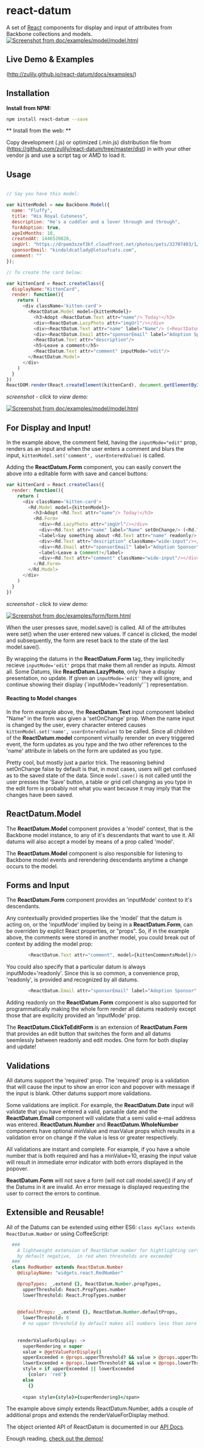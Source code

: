 react-datum
============

A set of [React](https://facebook.github.io/react/) components for display and input of attributes from Backbone collections and models.
[<img alt="Screenshot from doc/examples/model/model.html" src="https://travis-ci.org/zulily/react-datum.svg?branch=master"
/>](https://travis-ci.org/zulily/react-datum)

## Live Demo & Examples
(http://zulily.github.io/react-datum/docs/examples/)

## Installation

**Install from NPM:**
```bash
npm install react-datum --save
```

** Install from the web: **

Copy development (.js) or optimized (.min.js) distribution file from (https://github.com/zulily/react-datum/tree/master/dist) in with your other vendor js and use a script tag or AMD to load it.  

## Usage
```javascript

// Say you have this model:

var kittenModel = new Backbone.Model({
  name: "Fluffy",
  title: "His Royal Cuteness",
  description: "He's a cuddler and a lover through and through",
  forAdoption: true,
  ageInMonths: 10,
  createdAt: 1446520828,
  imgUrl: "https://drpem3xzef3kf.cloudfront.net/photos/pets/32707403/1/?bust=1436666804&width=200&no_scale_up=1",
  sponsorEmail: "kindoldcatlady@lotsofcats.com",
  comment: ""
});

// To create the card below:

var kittenCard = React.createClass({
  displayName:"KittenCard",
  render: function(){
    return (
      <div className='kitten-card'>
        <ReactDatum.Model model={kittenModel}>
          <h3>Adopt <ReactDatum.Text attr="name"/> Today!</h3>
          <div><ReactDatum.LazyPhoto attr="imgUrl"/></div>
          <div><ReactDatum.Text attr="name" label="Name"/> (<ReactDatum.Text attr="title"/>)</div>
          <div><ReactDatum.Email attr="sponsorEmail" label="Adoption Sponsor" displayLink/></div>
          <ReactDatum.Text attr="description"/>
          <h5>Leave a comment</h5>
          <ReactDatum.Text attr="comment" inputMode="edit"/>
        </ReactDatum.Model>
      </div>
    )
  }
})
ReactDOM.render(React.createElement(kittenCard), document.getElementById('demo'))

```
*screenshot - click to view demo:*

[<img alt="Screenshot from doc/examples/model/model.html" src="http://zulily.github.io/react-datum/img/docs/react-datum_model-example.png"
/>](http://zulily.github.io/react-datum/docs/examples/#model)


## For Display and Input!

In the example above, the comment field, having the `inputMode="edit"` prop, renders as an input and when the user enters a comment and blurs the input,  `kittenModel.set('comment', userEnteredValue)` is called.

Adding the **ReactDatum.Form** component, you can easily convert the above into a editable form with save and cancel buttons:

```javascript
var kittenCard = React.createClass({
  render: function(){
    return (
      <div className='kitten-card'>
        <Rd.Model model={kittenModel}>
          <h3>Adopt <Rd.Text attr="name"/> Today!</h3>
          <Rd.Form>
            <div><Rd.LazyPhoto attr="imgUrl"/></div>
            <div><Rd.Text attr="name" label="Name" setOnChange/> (<Rd.Text attr="title"/>)</div>
            <label>Say something about <Rd.Text attr="name" readonly/>: </label>
            <div><Rd.Text attr="description" className="wide-input"/></div>
            <div><Rd.Email attr="sponsorEmail" label="Adoption Sponsor"/></div>
            <label>Leave a Comment!</label>
            <div><Rd.Text attr="comment" className="wide-input"/></div>
          </Rd.Form>
        </Rd.Model>
      </div>
    )
  }
})
```
*screenshot - click to view demo:*

[<img alt="Screenshot from doc/examples/form/form.html" src="http://zulily.github.io/react-datum/img/docs/react-datum_form-example.png"
/>](http://zulily.github.io/react-datum/docs/examples/#form)

When the user presses save, model.save() is called.   All of the attributes were set() when the user entered new values.  If cancel is clicked, the model and subsequently, the form are reset back to the state of the last model.save().

By wrapping the datums in the **ReactDatum.Form** tag, they implicitedly recieve `inputMode='edit'` props that make them all render as inputs.  Almost all.  Some Datums, like **ReactDatum.LazyPhoto**, only have a display presentation, no update.  If given an `inputMode='edit'` they will ignore, and continue showing their display (`inputMode='readonly'``) representation.  
 
#### Reacting to Model changes

In the form example above, the **ReactDatum.Text** input component labeled "Name" in the form was given a 'setOnChange' prop.  When the name input is changed by the user, every character entered causes `kittenModel.set('name', userEnteredValue)` to be called.  Since all children of the **ReactDatum.model** component virtually rerender on every triggered event, the form updates as you type and the two other references to the 'name' attribute in labels on the form are updated as you type.  

Pretty cool, but mostly just a parlor trick.  The reasoning behind setOnChange false by default is that, in most cases, users will get confused as to the saved state of the data. Since `model.save()` is not called until the user presses the 'Save' button, a table or grid cell changing as you type in the edit form is probably not what you want because it may imply that the changes have been saved.   

## ReactDatum.Model

The **ReactDatum.Model** component provides a 'model' context, that is the Backbone model instance, to any of it's descendants that want to use it.  All datums will also accept a model by means of a prop called 'model'.  

The **ReactDatum.Model** component is also responsible for listening to Backbone model events and rerendering descendants anytime a change occurs to the model.   

## Forms and Input

The **ReactDatum.Form** component provides an 'inputMode' context to it's descendants.

Any contextually provided properties like the 'model' that the datum is acting on, or the 'inputMode' implied by being in a **ReactDatum.Form**, can be overriden by explict React properties, or "props".  So, if in the example above, the comments were stored in another model, you could break out of context by adding the model prop:  

```javascript
        <ReactDatum.Text attr="comment", model={kittenCommentsModel}/>
```
You could also specify that a particular datum is always inputMode='readonly'.  Since this is so common, a convenience prop, 'readonly', is provided and recognized by all datums.
```javascript
        <ReactDatum.Email attr="sponsorEmail" label="Adoption Sponsor" displayLink readonly/>
```
Adding readonly on the **ReactDatum.Form** component is also supported for programmatically making the whole form render all datums readonly except those that are explicity provided an 'inputMode' prop.  

The **ReactDatum.ClickToEditForm** is an extension of **ReactDatum.Form** that provides an edit button that switches the form and all datums seemlessly between readonly and edit modes.  One form for both display and update!   

## Validations

All datums support the 'required' prop.  The 'required' prop is a validation that will cause the input to show an error icon and popover with message if the input is blank.  Other datums support more validations.  

Some validations are implicit.  For example, the **ReactDatum.Date** input will validate that you have entered a valid, parsable date and the **ReactDatum.Email** component will validate that a semi valid e-mail address was entered.   **ReactDatum.Number** and **ReactDatum.WholeNumber** components have optional minValue and maxValue props which results in a validation error on change if the value is less or greater respectively.

All validations are instant and complete.  For example, if you have a whole number that is both required and has a minValue=10, erasing the input value will result in immediate error indicator with both errors displayed in the popover.

**ReactDatum.Form** will not save a form (will not call model.save()) if any of the Datums in it are invalid.  An error message is displayed requesting the user to correct the errors to continue.

## Extensible and Reusable!

All of the Datums can be extended using either ES6:  `class myClass extends ReactDatum.Number` or using CoffeeScript: 
```coffeescript
  ###
    A lightweight extension of ReactDatum number for hightlighting certain numbers,
    by default negative,  in red when thresholds are exceeded 
  ###
  class RedNumber extends ReactDatum.Number
    @displayName: "widgets.react.RedNumber"

    @propTypes: _.extend {}, ReactDatum.Number.propTypes,
      upperThreshold: React.PropTypes.number
      lowerThreshold: React.PropTypes.number
      
    
    @defaultProps: _.extend {}, ReactDatum.Number.defaultProps,
      lowerThreshold: 0
      # no upper threshold by default makes all numbers less than zero red
      
      
    renderValueForDisplay: ->
      superRendering = super
      value = @getValueForDisplay()
      upperExceeded = @props.upperThreshold? && value > @props.upperThreshold
      lowerExceeded = @props.lowerThreshold? && value < @props.lowerThreshold
      style = if upperExceeded || lowerExceeded
        {color: 'red'}
      else
        {}
      
      <span style={style}>{superRendering}</span>
``` 

The example above simply extends ReactDatum.Number, adds a couple of additional props and extends the renderValueForDisplay method.  

The object oriented API of ReactDatum is documented in our [API Docs](http://zulily.github.io/react-datum/docs/api).   

Enough reading, [check out the demos!](http://zulily.github.io/react-datum/docs/examples/)
